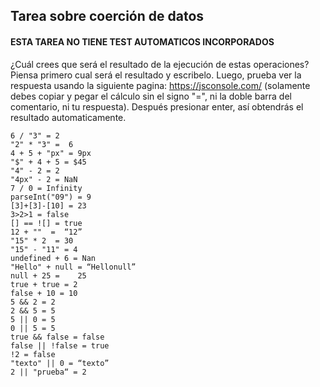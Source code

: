 ## Tarea sobre coerción de datos

#### ESTA TAREA NO TIENE TEST AUTOMATICOS INCORPORADOS

¿Cuál crees que será el resultado de la ejecución de estas operaciones? Piensa primero cual será el resultado y escribelo. 
Luego, prueba ver la respuesta usando la siguiente pagina: https://jsconsole.com/ (solamente debes copiar y pegar el cálculo sin el signo "=", 
ni la doble barra del comentario, ni tu respuesta). Después presionar enter, así obtendrás el resultado automaticamente.

```
6 / "3" = 2
"2" * "3" =  6
4 + 5 + "px" = 9px
"$" + 4 + 5 = $45
"4" - 2 = 2
"4px" - 2 = NaN
7 / 0 = Infinity
parseInt("09") = 9
[3]+[3]-[10] = 23 
3>2>1 = false
[] == ![] = true
12 + ""  =  “12”
"15" * 2  = 30
"15" - "11" = 4
undefined + 6 = Nan
"Hello" + null = “Hellonull”
null + 25 =    25
true + true = 2
false + 10 = 10
5 && 2 = 2
2 && 5 = 5 
5 || 0 = 5 
0 || 5 = 5
true && false = false
false || !false = true
!2 = false
"texto" || 0 = “texto”
2 || "prueba“ = 2
```

